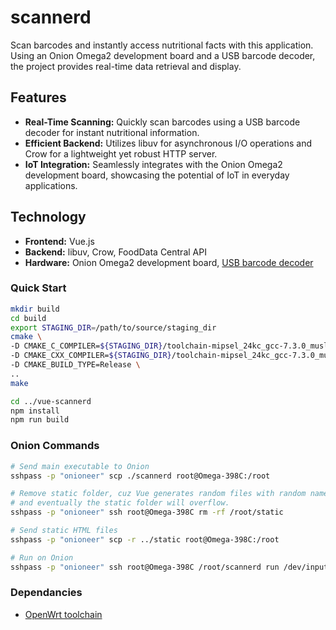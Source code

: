 # scannerd
Scan barcodes and instantly access nutritional facts with this application. Using an Onion Omega2 development board and a USB barcode decoder, the project provides real-time data retrieval and display.

## Features
- **Real-Time Scanning:** Quickly scan barcodes using a USB barcode decoder for instant nutritional information.
- **Efficient Backend:** Utilizes libuv for asynchronous I/O operations and Crow for a lightweight yet robust HTTP server.
- **IoT Integration:** Seamlessly integrates with the Onion Omega2 development board, showcasing the potential of IoT in everyday applications.

## Technology
- **Frontend:** Vue.js
- **Backend:** libuv, Crow, FoodData Central API
- **Hardware:** Onion Omega2 development board, [USB barcode decoder](https://www.amazon.com/dp/B08SQBDT4W?psc=1&ref=ppx_yo2ov_dt_b_product_details)

### Quick Start

```bash
mkdir build
cd build
export STAGING_DIR=/path/to/source/staging_dir
cmake \
-D CMAKE_C_COMPILER=${STAGING_DIR}/toolchain-mipsel_24kc_gcc-7.3.0_musl/bin/mipsel-openwrt-linux-gcc \
-D CMAKE_CXX_COMPILER=${STAGING_DIR}/toolchain-mipsel_24kc_gcc-7.3.0_musl/bin/mipsel-openwrt-linux-g++ \
-D CMAKE_BUILD_TYPE=Release \
..
make

cd ../vue-scannerd
npm install
npm run build
```

### Onion Commands
```bash
# Send main executable to Onion
sshpass -p "onioneer" scp ./scannerd root@Omega-398C:/root

# Remove static folder, cuz Vue generates random files with random names
# and eventually the static folder will overflow.
sshpass -p "onioneer" ssh root@Omega-398C rm -rf /root/static

# Send static HTML files
sshpass -p "onioneer" scp -r ../static root@Omega-398C:/root

# Run on Onion
sshpass -p "onioneer" ssh root@Omega-398C /root/scannerd run /dev/input/event0 
```

### Dependancies
- [OpenWrt toolchain](https://github.com/OnionIoT/source)
